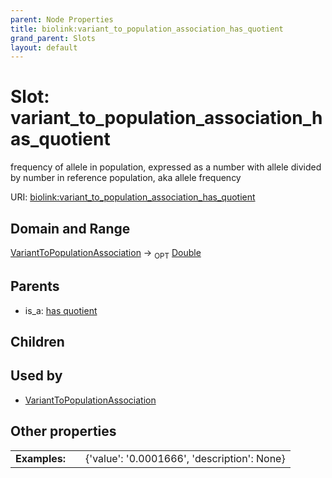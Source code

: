 ```yaml
---
parent: Node Properties
title: biolink:variant_to_population_association_has_quotient
grand_parent: Slots
layout: default
---
```


# Slot: variant_to_population_association_has_quotient


frequency of allele in population, expressed as a number with allele divided by number in reference population, aka allele frequency

URI: [biolink:variant_to_population_association_has_quotient](https://w3id.org/biolink/vocab/variant_to_population_association_has_quotient)

## Domain and Range

[VariantToPopulationAssociation](VariantToPopulationAssociation.md) ->  <sub>OPT</sub> [Double](types/Double.md)

## Parents

 *  is_a: [has quotient](has_quotient.md)

## Children


## Used by

 * [VariantToPopulationAssociation](VariantToPopulationAssociation.md)

## Other properties

|  |  |  |
| --- | --- | --- |
| **Examples:** | | {'value': '0.0001666', 'description': None} |

